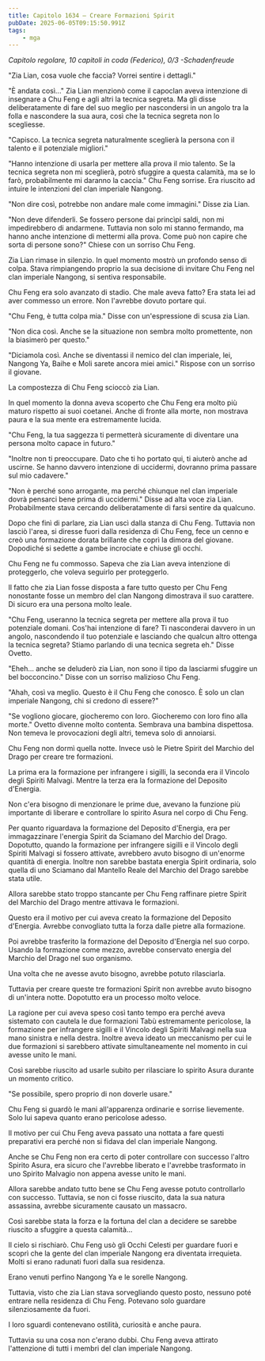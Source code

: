 ```yaml
---
title: Capitolo 1634 – Creare Formazioni Spirit
pubDate: 2025-06-05T09:15:50.991Z
tags:
    - mga
---
```



<em>Capitolo regolare,
10 capitoli in coda (Federico), 0/3
-Schadenfreude</em>


"Zia Lian, cosa vuole che faccia? Vorrei sentire i dettagli."


"È andata così..." Zia Lian menzionò come il capoclan aveva intenzione di insegnare a Chu Feng e agli altri la tecnica segreta. Ma gli disse deliberatamente di fare del suo meglio per nascondersi in un angolo tra la folla e nascondere la sua aura, così che la tecnica segreta non lo scegliesse.


"Capisco. La tecnica segreta naturalmente sceglierà la persona con il talento e il potenziale migliori."


"Hanno intenzione di usarla per mettere alla prova il mio talento. Se la tecnica segreta non mi sceglierà, potrò sfuggire a questa calamità, ma se lo farò, probabilmente mi daranno la caccia." Chu Feng sorrise. Era riuscito ad intuire le intenzioni del clan imperiale Nangong.


"Non dire così, potrebbe non andare male come immagini." Disse zia Lian.


"Non deve difenderli. Se fossero persone dai princìpi saldi, non mi impedirebbero di andarmene. Tuttavia non solo mi stanno fermando, ma hanno anche intenzione di mettermi alla prova. Come può non capire che sorta di persone sono?" Chiese con un sorriso Chu Feng.


Zia Lian rimase in silenzio. In quel momento mostrò un profondo senso di colpa. Stava rimpiangendo proprio la sua decisione di invitare Chu Feng nel clan imperiale Nangong, si sentiva responsabile.


Chu Feng era solo avanzato di stadio. Che male aveva fatto? Era stata lei ad aver commesso un errore. Non l'avrebbe dovuto portare qui.


"Chu Feng, è tutta colpa mia." Disse con un'espressione di scusa zia Lian.


"Non dica così. Anche se la situazione non sembra molto promettente, non la biasimerò per questo."


"Diciamola così. Anche se diventassi il nemico del clan imperiale, lei, Nangong Ya, Baihe e Moli sarete ancora miei amici." Rispose con un sorriso il giovane.


La compostezza di Chu Feng scioccò zia Lian.


In quel momento la donna aveva scoperto che Chu Feng era molto più maturo rispetto ai suoi coetanei. Anche di fronte alla morte, non mostrava paura e la sua mente era estremamente lucida.


"Chu Feng, la tua saggezza ti permetterà sicuramente di diventare una persona molto capace in futuro."


"Inoltre non ti preoccupare. Dato che ti ho portato qui, ti aiuterò anche ad uscirne. Se hanno davvero intenzione di uccidermi, dovranno prima passare sul mio cadavere."


"Non è perché sono arrogante, ma perché chiunque nel clan imperiale dovrà pensarci bene prima di uccidermi." Disse ad alta voce zia Lian. Probabilmente stava cercando deliberatamente di farsi sentire da qualcuno.


Dopo che finì di parlare, zia Lian uscì dalla stanza di Chu Feng. Tuttavia non lasciò l'area, si diresse fuori dalla residenza di Chu Feng, fece un cenno e creò una formazione dorata brillante che coprì la dimora del giovane. Dopodiché si sedette a gambe incrociate e chiuse gli occhi.


Chu Feng ne fu commosso. Sapeva che zia Lian aveva intenzione di proteggerlo, che voleva seguirlo per proteggerlo.


Il fatto che zia Lian fosse disposta a fare tutto questo per Chu Feng nonostante fosse un membro del clan Nangong dimostrava il suo carattere. Di sicuro era una persona molto leale.


"Chu Feng, useranno la tecnica segreta per mettere alla prova il tuo potenziale domani. Cos'hai intenzione di fare? Ti nasconderai davvero in un angolo, nascondendo il tuo potenziale e lasciando che qualcun altro ottenga la tecnica segreta? Stiamo parlando di una tecnica segreta eh." Disse Ovetto.


"Eheh... anche se deluderò zia Lian, non sono il tipo da lasciarmi sfuggire un bel bocconcino." Disse con un sorriso malizioso Chu Feng.


"Ahah, così va meglio. Questo è il Chu Feng che conosco. È solo un clan imperiale Nangong, chi si credono di essere?"


"Se vogliono giocare, giocheremo con loro. Giocheremo con loro fino alla morte." Ovetto divenne molto contenta. Sembrava una bambina dispettosa. Non temeva le provocazioni degli altri, temeva solo di annoiarsi.


Chu Feng non dormì quella notte. Invece usò le Pietre Spirit del Marchio del Drago per creare tre formazioni.


La prima era la formazione per infrangere i sigilli, la seconda era il Vincolo degli Spiriti Malvagi. Mentre la terza era la formazione del Deposito d'Energia.


Non c'era bisogno di menzionare le prime due, avevano la funzione più importante di liberare e controllare lo spirito Asura nel corpo di Chu Feng.


Per quanto riguardava la formazione del Deposito d'Energia, era per immagazzinare l'energia Spirit da Sciamano del Marchio del Drago. Dopotutto, quando la formazione per infrangere sigilli e il Vincolo degli Spiriti Malvagi si fossero attivate, avrebbero avuto bisogno di un'enorme quantità di energia. Inoltre non sarebbe bastata energia Spirit ordinaria, solo quella di uno Sciamano dal Mantello Reale del Marchio del Drago sarebbe stata utile.


Allora sarebbe stato troppo stancante per Chu Feng raffinare pietre Spirit del Marchio del Drago mentre attivava le formazioni.


Questo era il motivo per cui aveva creato la formazione del Deposito d'Energia. Avrebbe convogliato tutta la forza dalle pietre alla formazione.


Poi avrebbe trasferito la formazione del Deposito d'Energia nel suo corpo. Usando la formazione come mezzo, avrebbe conservato energia del Marchio del Drago nel suo organismo.


Una volta che ne avesse avuto bisogno, avrebbe potuto rilasciarla.


Tuttavia per creare queste tre formazioni Spirit non avrebbe avuto bisogno di un'intera notte. Dopotutto era un processo molto veloce.


La ragione per cui aveva speso così tanto tempo era perché aveva sistemato con cautela le due formazioni Tabù estremamente pericolose, la formazione per infrangere sigilli e il Vincolo degli Spiriti Malvagi nella sua mano sinistra e nella destra. Inoltre aveva ideato un meccanismo per cui le due formazioni si sarebbero attivate simultaneamente nel momento in cui avesse unito le mani.


Così sarebbe riuscito ad usarle subito per rilasciare lo spirito Asura durante un momento critico.


"Se possibile, spero proprio di non doverle usare."


Chu Feng si guardò le mani all'apparenza ordinarie e sorrise lievemente. Solo lui sapeva quanto erano pericolose adesso.


Il motivo per cui Chu Feng aveva passato una nottata a fare questi preparativi era perché non si fidava del clan imperiale Nangong.


Anche se Chu Feng non era certo di poter controllare con successo l'altro Spirito Asura, era sicuro che l'avrebbe liberato e l'avrebbe trasformato in uno Spirito Malvagio non appena avesse unito le mani.


Allora sarebbe andato tutto bene se Chu Feng avesse potuto controllarlo con successo. Tuttavia, se non ci fosse riuscito, data la sua natura assassina, avrebbe sicuramente causato un massacro.


Così sarebbe stata la forza e la fortuna del clan a decidere se sarebbe riuscito a sfuggire a questa calamità...


Il cielo si rischiarò. Chu Feng usò gli Occhi Celesti per guardare fuori e scoprì che la gente del clan imperiale Nangong era diventata irrequieta. Molti si erano radunati fuori dalla sua residenza.


Erano venuti perfino Nangong Ya e le sorelle Nangong.


Tuttavia, visto che zia Lian stava sorvegliando questo posto, nessuno poté entrare nella residenza di Chu Feng. Potevano solo guardare silenziosamente da fuori.


I loro sguardi contenevano ostilità, curiosità e anche paura.


Tuttavia su una cosa non c'erano dubbi. Chu Feng aveva attirato l'attenzione di tutti i membri del clan imperiale Nangong.
                                


                                



